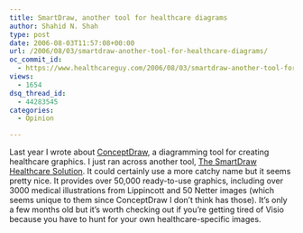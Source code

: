 ```yaml
---
title: SmartDraw, another tool for healthcare diagrams
author: Shahid N. Shah
type: post
date: 2006-08-03T11:57:08+00:00
url: /2006/08/03/smartdraw-another-tool-for-healthcare-diagrams/
oc_commit_id:
  - https://www.healthcareguy.com/2006/08/03/smartdraw-another-tool-for-healthcare-diagrams/1478769052
views:
  - 1654
dsq_thread_id:
  - 44283545
categories:
  - Opinion

---
```

Last year I wrote about [ConceptDraw][1], a diagramming tool for creating healthcare graphics. I just ran across another tool, [The SmartDraw Healthcare Solution][2]. It could certainly use a more catchy name but it seems pretty nice. It provides over 50,000 ready-to-use graphics, including over 3000 medical illustrations from Lippincott and 50 Netter images (which seems unique to them since ConceptDraw I don&#8217;t think has those). It&#8217;s only a few months old but it&#8217;s worth checking out if you&#8217;re getting tired of Visio because you have to hunt for your own healthcare-specific images.

 [1]: https://www.healthcareguy.com/index.php/archives/67
 [2]: http://www.smartdraw.com/exp/hea/home/index.htm